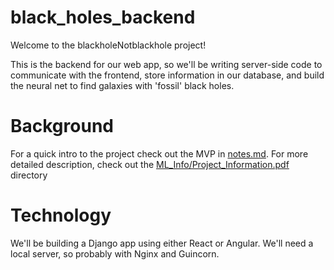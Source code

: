 # black_holes_backend

Welcome to the blackholeNotblackhole project!

This is the backend for our web app, so we'll be writing server-side code to communicate with the frontend, 
store information in our database, and build the neural net to find galaxies with 'fossil' black holes.

# Background

For a quick intro to the project check out the MVP in <a href="https://github.com/codeforgoodconf/black_holes_backend/blob/master/notes.md">notes.md</a>. For more detailed description, check out the <a href="https://github.com/codeforgoodconf/black_holes_backend/blob/master/ML_Info/Project_Information.pdf">ML_Info/Project_Information.pdf</a> directory

# Technology

We'll be building a Django app using either React or Angular. We'll need a local server, so probably with Nginx and Guincorn.

